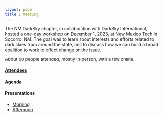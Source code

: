 ```yaml
---
layout: page
title : Meeting
---
```


The NM DarkSky chapter, in collaboration with DarkSky International, hosted a 
one-day workshop on December 1, 2023, at New Mexico Tech in Socorro, NM. The
goal was to learn about interests and efforts related to dark skies from around
the state, and to discuss how we can build a broad coalition to work to 
effect change on the issue.

About 60 people attended, mostly in-person, with a few online. 

#### [Attendees](attendees.html)

#### [Agenda](agenda.html)

#### Presentations
  - [Morning](morning.pdf)
  - [Afternoon](afternoon.pdf)
